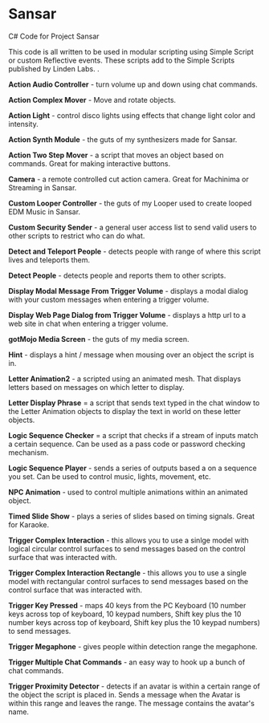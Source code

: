 # Sansar
C# Code for Project Sansar

This code is all written to be used in modular scripting using Simple Script or custom Reflective events.  These scripts add to the Simple Scripts published by Linden Labs.  .

**Action Audio Controller** - turn volume up and down using chat commands.

**Action Complex Mover** - Move and rotate objects.

**Action Light** - control disco lights using effects that change light color and intensity.

**Action Synth Module** - the guts of my synthesizers made for Sansar.

**Action Two Step Mover** - a script that moves an object based on commands.  Great for making interactive buttons.

**Camera** - a remote controlled cut action camera.  Great for Machinima or Streaming in Sansar.

**Custom Looper Controller** - the guts of my Looper used to create looped EDM Music in Sansar.

**Custom Security Sender** - a general user access list to send valid users to other scripts to restrict who can do what.

**Detect and Teleport People** - detects people with range of where this script lives and teleports them.

**Detect People** - detects people and reports them to other scripts.

**Display Modal Message From Trigger Volume** - displays a modal dialog with your custom messages when entering a trigger volume.

**Display Web Page Dialog from Trigger Volume** - displays a http url to a web site in chat when entering a trigger volume.

**gotMojo Media Screen** - the guts of my media screen.

**Hint** - displays a hint / message when mousing over an object the script is in.

**Letter Animation2** - a scripted using an animated mesh.  That displays letters based on messages on which letter to display.

**Letter Display Phrase** = a script that sends text typed in the chat window to the Letter Animation objects to display the text in world on these letter objects.

**Logic Sequence Checker** = a script that checks if a stream of inputs match a certain sequence.  Can be used as a pass code or password checking mechanism.

**Logic Sequence Player** - sends a series of outputs based a on a sequence you set.  Can be used to control music, lights, movement, etc.

**NPC Animation** - used to control multiple animations within an animated object.

**Timed Slide Show** - plays a series of slides based on timing signals.  Great for Karaoke.

**Trigger Complex Interaction** - this allows you to use a sinlge model with logical circular control surfaces to send messages based on the control surface that was interacted with.

**Trigger Complex Interaction Rectangle** - this allows you to use a single model with rectangular control surfaces to send messages based on the control surface that was interacted with.

**Trigger Key Pressed** - maps 40 keys from the PC Keyboard (10 number keys across top of keyboard, 10 keypad numbers, Shift key plus the 10 number keys across top of keyboard, Shift key plus the 10 keypad numbers) to send messages.

**Trigger Megaphone** - gives people within detection range the megaphone.

**Trigger Multiple Chat Commands** - an easy way to hook up a bunch of chat commands.

**Trigger Proximity Detector** - detects if an avatar is within a certain range of the object the script is placed in.  Sends a message when the Avatar is within this range and leaves the range.  The message contains the avatar's name.
